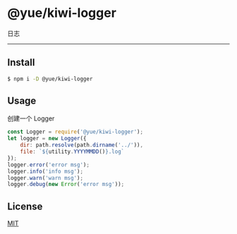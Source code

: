 # @yue/kiwi-logger

日志

---

## Install

```bash
$ npm i -D @yue/kiwi-logger
```

## Usage

创建一个 Logger

```js
const Logger = require('@yue/kiwi-logger');
let logger = new Logger({
    dir: path.resolve(path.dirname('../')),
    file: `${utility.YYYYMMDD()}.log`
});
logger.error('error msg');
logger.info('info msg');
logger.warn('warn msg');
logger.debug(new Error('error msg'));

```

## License
[MIT](LICENSE)

